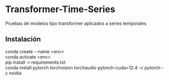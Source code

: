 # Transformer-Time-Series
Pruebas de modelos tipo transformer aplicados a series temporales

## Instalación
conda create --name \<env\>  
conda activate \<env\>  
pip install -r requirements.txt  
conda install pytorch torchvision torchaudio pytorch-cuda=12.4 -c pytorch -c nvidia  






